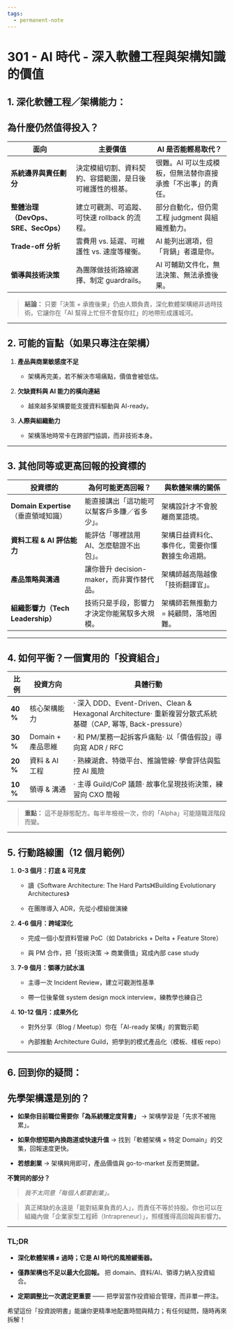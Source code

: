 ```yaml
---
tags:
  - permanent-note
---
```

# 301 - AI 時代 - 深入軟體工程與架構知識的價值

## **1\. 深化軟體工程／架構能力：**

## **為什麼仍然值得投入？**

| **面向** | **主要價值** | **AI 是否能輕易取代？** | 
|---|---|---|
| **系統邊界與責任劃分** | 決定模組切割、資料契約、容錯範圍，是日後可維護性的根基。 | 很難。AI 可以生成模板，但無法替你直接承擔「不出事」的責任。 | 
| **整體治理（DevOps、SRE、SecOps）** | 建立可觀測、可追蹤、可快速 rollback 的流程。 | 部分自動化，但仍需工程 judgment 與組織推動力。 | 
| **Trade-off 分析** | 雲費用 vs. 延遲、可維護性 vs. 速度等權衡。 | AI 能列出選項，但「背鍋」者還是你。 | 
| **領導與技術決策** | 為團隊做技術路線選擇、制定 guardrails。 | AI 可輔助文件化，無法決策、無法承擔後果。 | 

> **結論：** 只要「決策 + 承擔後果」仍由人類負責，深化軟體架構絕非過時技術。它讓你在「AI 幫得上忙但不會幫你扛」的地帶形成護城河。



---

## **2\. 可能的盲點（如果只專注在架構）**

1. **產品與商業敏感度不足**

   - 架構再完美，若不解決市場痛點，價值會被低估。

2. **欠缺資料與 AI 能力的橫向連結**

   - 越來越多架構要能支援資料驅動與 AI-ready。

3. **人際與組織動力**

   - 架構落地時常卡在跨部門協調，而非技術本身。

---

## **3\. 其他同等或更高回報的投資標的**

| **投資標的** | **為何可能更高回報？** | **與軟體架構的關係** | 
|---|---|---|
| **Domain Expertise**（垂直領域知識） | 能直接講出「這功能可以幫客戶多賺／省多少」。 | 架構設計才不會脫離商業語境。 | 
| **資料工程 & AI 評估能力** | 能評估「哪裡該用 AI、怎麼驗證不出包」。 | 架構日益資料化、事件化，需要你懂數據生命週期。 | 
| **產品策略與溝通** | 讓你晉升 decision-maker，而非實作替代品。 | 架構師越高階越像「技術翻譯官」。 | 
| **組織影響力（Tech Leadership）** | 技術只是手段，影響力才決定你能駕馭多大規模。 | 架構師若無推動力 = 純顧問，落地困難。 | 



---





## **4\. 如何平衡？一個實用的「投資組合」**




| **比例** | **投資方向** | **具體行動** | 
|---|---|---|
| **40 %** | 核心架構能力 | ⋅ 深入 DDD、Event-Driven、Clean & Hexagonal Architecture⋅ 重新複習分散式系統基礎（CAP, 幂等, Back-pressure） | 
| **30 %** | Domain + 產品思維 | ⋅ 和 PM/業務一起拆客戶痛點⋅ 以「價值假設」導向寫 ADR / RFC | 
| **20 %** | 資料 & AI 工程 | ⋅ 熟練湖倉、特徵平台、推論管線⋅ 學會評估與監控 AI 風險 | 
| **10 %** | 領導 & 溝通 | ⋅ 主導 Guild/CoP 議題⋅ 故事化呈現技術決策，練習向 CXO 簡報 | 

> **重點：** 這不是靜態配方。每半年檢視一次，你的「Alpha」可能隨職涯階段而變。



---





## **5\. 行動路線圖（12 個月範例）**





1. **0-3 個月：打底 & 可見度**

   

   - 讀《Software Architecture: The Hard Parts》《Building Evolutionary Architectures》

   - 在團隊導入 ADR，先從小模組做演練

   

2. **4-6 個月：跨域深化**

   

   - 完成一個小型資料管線 PoC（如 Databricks + Delta + Feature Store）

   - 與 PM 合作，把「技術決策 → 商業價值」寫成內部 case study

   

3. **7-9 個月：領導力試水溫**

   

   - 主導一次 Incident Review，建立可觀測性基準

   - 帶一位後輩做 system design mock interview，練教學也練自己

   

4. **10-12 個月：成果外化**

   

   - 對外分享（Blog / Meetup）你在「AI-ready 架構」的實戰示範

   - 內部推動 Architecture Guild，把學到的模式產品化（模板、樣板 repo）

   





---





## **6\. 回到你的疑問：**

## **先學架構還是別的？**





- **如果你目前職位需要你「為系統穩定度背書」** → 架構學習是「先求不被拖累」。

- **如果你想短期內換跑道或快速升值** → 找到「軟體架構 × 特定 Domain」的交集，回報速度更快。

- **若想創業** → 架構夠用即可，產品價值與 go-to-market 反而更關鍵。





**不贊同的部分？**



> *我不太同意「每個人都要創業」。*

> 真正稀缺的永遠是「能對結果負責的人」，而責任不等於持股。你也可以在組織內做「企業家型工程師（Intrapreneur）」，照樣獲得高回報與影響力。



---





### **TL;DR**





- **深化軟體架構 ≠ 過時；它是 AI 時代的風險緩衝器。**

- **僅靠架構也不足以最大化回報。** 把 domain、資料/AI、領導力納入投資組合。

- **定期調整比一次選定更重要** —— 把學習當作投資組合管理，而非單一押注。





希望這份「投資說明書」能讓你更精準地配置時間與精力；有任何疑問，隨時再來拆解！